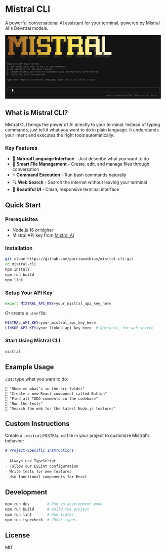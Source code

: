 # Mistral CLI

A powerful conversational AI assistant for your terminal, powered by Mistral AI's Devstral models.

![Mistral CLI Screenshot](./media/screenshot.png)

## What is Mistral CLI?

Mistral CLI brings the power of AI directly to your terminal. Instead of typing commands, just tell it what you want to do in plain language. It understands your intent and executes the right tools automatically.

### Key Features

- 🤖 **Natural Language Interface** - Just describe what you want to do
- 📝 **Smart File Management** - Create, edit, and manage files through conversation
- ⚡ **Command Execution** - Run bash commands naturally
- 🔍 **Web Search** - Search the internet without leaving your terminal
- 💬 **Beautiful UI** - Clean, responsive terminal interface

## Quick Start

### Prerequisites
- Node.js 16 or higher
- Mistral API key from [Mistral AI](https://mistral.ai)

### Installation

```bash
git clone https://github.com/garciamathias/mistral-cli.git
cd mistral-cli
npm install
npm run build
npm link
```

### Setup Your API Key

```bash
export MISTRAL_API_KEY=your_mistral_api_key_here
```

Or create a `.env` file:
```bash
MISTRAL_API_KEY=your_mistral_api_key_here
LINKUP_API_KEY=your_linkup_api_key_here  # Optional, for web search
```

### Start Using Mistral CLI

```bash
mistral
```

## Example Usage

Just type what you want to do:

```
💬 "Show me what's in the src folder"
💬 "Create a new React component called Button"
💬 "Find all TODO comments in the codebase"
💬 "Run the tests"
💬 "Search the web for the latest Node.js features"
```

## Custom Instructions

Create a `.mistral/MISTRAL.md` file in your project to customize Mistral's behavior:

```markdown
# Project-Specific Instructions

- Always use TypeScript
- Follow our ESLint configuration
- Write tests for new features
- Use functional components for React
```

## Development

```bash
npm run dev        # Run in development mode
npm run build      # Build the project
npm run lint       # Run linter
npm run typecheck  # Check types
```

## License

MIT